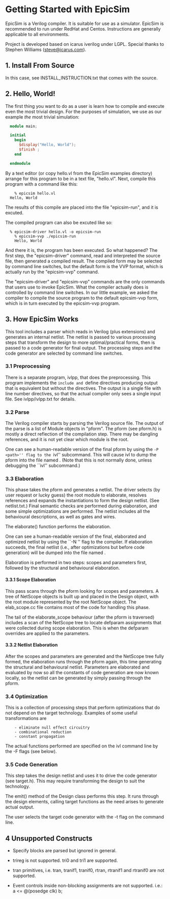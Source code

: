 
# Getting Started with EpicSim

EpicSim is a Verilog compiler. It is suitable for use as a
simulator. EpicSim is recommended to run under RedHat and Centos.
Instructions are generally applicable to all environments.

Project is developed based on icarus iverilog under LGPL. 
Special thanks to Stephen Williams (steve@icarus.com).



## 1. Install From Source

In this case, see INSTALL_INSTRUCTION.txt that comes with the source.


## 2. Hello, World!

The first thing you want to do as a user is learn how to compile and
execute even the most trivial design. For the purposes of simulation,
we use as our example *the* most trivial simulation:
```verilog
  module main;

  initial
    begin
      $display("Hello, World");
      $finish ;
    end

  endmodule
```
By a text editor (or copy hello.vl from the EpicSim examples
directory) arrange for this program to be in a text file, "hello.vl".
Next, compile this program with a command like this:
```shell
	% epicsim hello.vl
  Hello, World
```
The results of this compile are placed into the file "epicsim-run",
and it is excuted.

The compiled program can also be excuted like so:
```shell
  % epicsim-driver hello.vl -o epicsim-run 
	% epicsim-vvp ./epicsim-run
	Hello, World
```
And there it is, the program has been executed. So what happened? The
first step, the "epicsim-driver" command, read and interpreted the source
file, then generated a compiled result. The compiled form may be
selected by command line switches, but the default form is the VVP
format, which is actually run by the "epicsim-vvp" command.

The "epicsim-driver" and "epicsim-vvp" commands are the only commands
that users use to invoke EpicSim. What the compiler actually does is
controlled by command line switches. In our little example, we asked
the compiler to compile the source program to the default epicsim-vvp form,
which is in turn executed by the epicsim-vvp program.

## 3. How EpicSim Works

This tool includes a parser which reads in Verilog (plus extensions)
and generates an internal netlist. The netlist is passed to various
processing steps that transform the design to more optimal/practical
forms, then is passed to a code generator for final output. The
processing steps and the code generator are selected by command line
switches.

### 3.1 Preprocessing

There is a separate program, ivlpp, that does the preprocessing. This
program implements the `include and `define directives producing
output that is equivalent but without the directives. The output is a
single file with line number directives, so that the actual compiler
only sees a single input file. See ivlpp/ivlpp.txt for details.

### 3.2 Parse

The Verilog compiler starts by parsing the Verilog source file. The
output of the parse is a list of Module objects in "pform". The pform
(see pform.h) is mostly a direct reflection of the compilation
step. There may be dangling references, and it is not yet clear which
module is the root.

One can see a human-readable version of the final pform by using the
``-P <path>'' flag to the ``ivl'' subcommand. This will cause ivl
to dump the pform into the file named <path>. (Note that this is not
normally done, unless debugging the ``ivl'' subcommand.)

### 3.3 Elaboration

This phase takes the pform and generates a netlist. The driver selects
(by user request or lucky guess) the root module to elaborate,
resolves references and expands the instantiations to form the design
netlist. (See netlist.txt.) Final semantic checks are performed during
elaboration, and some simple optimizations are performed. The netlist
includes all the behavioural descriptions, as well as gates and wires.

The elaborate() function performs the elaboration.

One can see a human-readable version of the final, elaborated and
optimized netlist by using the ``-N <path>'' flag to the compiler. If
elaboration succeeds, the final netlist (i.e., after optimizations but
before code generation) will be dumped into the file named <path>.

Elaboration is performed in two steps: scopes and parameters
first, followed by the structural and behavioural elaboration.

#### 3.3.1 Scope Elaboration

This pass scans through the pform looking for scopes and parameters. A
tree of NetScope objects is built up and placed in the Design object,
with the root module represented by the root NetScope object. The
elab_scope.cc file contains most of the code for handling this phase.

The tail of the elaborate_scope behaviour (after the pform is
traversed) includes a scan of the NetScope tree to locate defparam
assignments that were collected during scope elaboration. This is when
the defparam overrides are applied to the parameters.

#### 3.3.2 Netlist Elaboration

After the scopes and parameters are generated and the NetScope tree
fully formed, the elaboration runs through the pform again, this time
generating the structural and behavioural netlist. Parameters are
elaborated and evaluated by now so all the constants of code
generation are now known locally, so the netlist can be generated by
simply passing through the pform.

### 3.4 Optimization

This is a collection of processing steps that perform
optimizations that do not depend on the target technology. Examples of
some useful transformations are


        - eliminate null effect circuitry
        - combinational reduction
        - constant propagation

The actual functions performed are specified on the ivl command line by
the -F flags (see below).

### 3.5 Code Generation

This step takes the design netlist and uses it to drive the code
generator (see target.h). This may require transforming the
design to suit the technology.

The emit() method of the Design class performs this step. It runs
through the design elements, calling target functions as the need arises
to generate actual output.

The user selects the target code generator with the -t flag on the
command line.


## 4 Unsupported Constructs

  - Specify blocks are parsed but ignored in general.

  - trireg is not supported. tri0 and tri1 are supported.

  - tran primitives, i.e. tran, tranif1, tranif0, rtran, rtranif1
    and rtranif0 are not supported.

  - Event controls inside non-blocking assignments are not supported.
    i.e.: a <= @(posedge clk) b;

